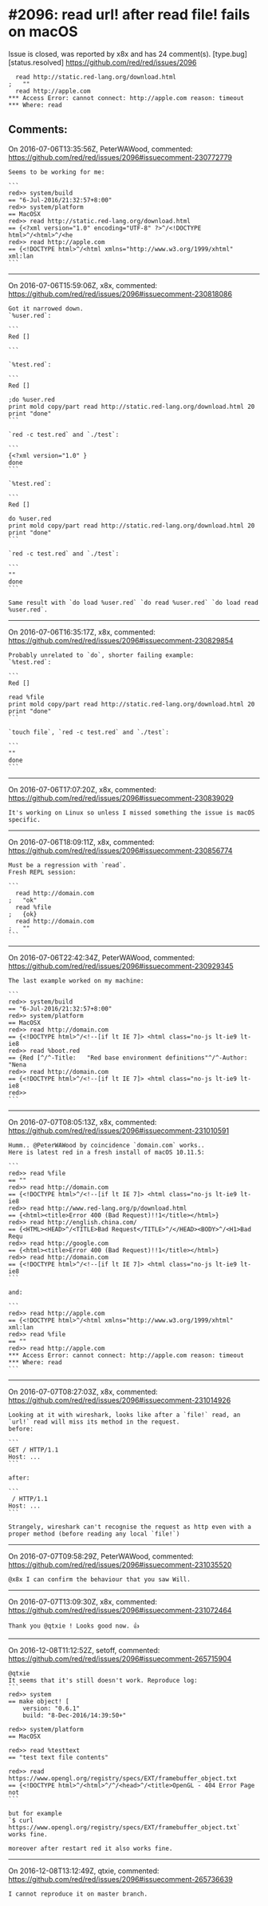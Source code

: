 
#2096: read url! after read file! fails on macOS 
================================================================================
Issue is closed, was reported by x8x and has 24 comment(s).
[type.bug] [status.resolved]
<https://github.com/red/red/issues/2096>

```
  read http://static.red-lang.org/download.html
;   ""
  read http://apple.com
*** Access Error: cannot connect: http://apple.com reason: timeout
*** Where: read
```



Comments:
--------------------------------------------------------------------------------

On 2016-07-06T13:35:56Z, PeterWAWood, commented:
<https://github.com/red/red/issues/2096#issuecomment-230772779>

    Seems to be working for me:
    
    ```
    red>> system/build
    == "6-Jul-2016/21:32:57+8:00"
    red>> system/platform
    == MacOSX
    red>> read http://static.red-lang.org/download.html
    == {<?xml version="1.0" encoding="UTF-8" ?>^/<!DOCTYPE html>^/<html>^/<he
    red>> read http://apple.com
    == {<!DOCTYPE html>^/<html xmlns="http://www.w3.org/1999/xhtml" xml:lan
    ```

--------------------------------------------------------------------------------

On 2016-07-06T15:59:06Z, x8x, commented:
<https://github.com/red/red/issues/2096#issuecomment-230818086>

    Got it narrowed down.
    `%user.red`:
    
    ```
    Red []
    
    ```
    
    `%test.red`:
    
    ```
    Red []
    
    ;do %user.red
    print mold copy/part read http://static.red-lang.org/download.html 20
    print "done"
    ```
    
    `red -c test.red` and `./test`:
    
    ```
    {<?xml version="1.0" }
    done
    ```
    
    `%test.red`:
    
    ```
    Red []
    
    do %user.red
    print mold copy/part read http://static.red-lang.org/download.html 20
    print "done"
    ```
    
    `red -c test.red` and `./test`:
    
    ```
    ""
    done
    ```
    
    Same result with `do load %user.red` `do read %user.red` `do load read %user.red`.

--------------------------------------------------------------------------------

On 2016-07-06T16:35:17Z, x8x, commented:
<https://github.com/red/red/issues/2096#issuecomment-230829854>

    Probably unrelated to `do`, shorter failing example:
    `%test.red`:
    
    ```
    Red []
    
    read %file
    print mold copy/part read http://static.red-lang.org/download.html 20
    print "done"
    ```
    
    `touch file`, `red -c test.red` and `./test`:
    
    ```
    ""
    done
    ```

--------------------------------------------------------------------------------

On 2016-07-06T17:07:20Z, x8x, commented:
<https://github.com/red/red/issues/2096#issuecomment-230839029>

    It's working on Linux so unless I missed something the issue is macOS specific.

--------------------------------------------------------------------------------

On 2016-07-06T18:09:11Z, x8x, commented:
<https://github.com/red/red/issues/2096#issuecomment-230856774>

    Must be a regression with `read`.
    Fresh REPL session:
    
    ```
      read http://domain.com
    ;   "ok"
      read %file
    ;   {ok}
      read http://domain.com
    ;   ""
    ```

--------------------------------------------------------------------------------

On 2016-07-06T22:42:34Z, PeterWAWood, commented:
<https://github.com/red/red/issues/2096#issuecomment-230929345>

    The last example worked on my machine:
    
    ```
    red>> system/build
    == "6-Jul-2016/21:32:57+8:00"
    red>> system/platform
    == MacOSX
    red>> read http://domain.com
    == {<!DOCTYPE html>^/<!--[if lt IE 7]> <html class="no-js lt-ie9 lt-ie8
    red>> read %boot.red
    == {Red [^/^-Title:   "Red base environment definitions"^/^-Author:  "Nena
    red>> read http://domain.com
    == {<!DOCTYPE html>^/<!--[if lt IE 7]> <html class="no-js lt-ie9 lt-ie8
    red>> 
    ```

--------------------------------------------------------------------------------

On 2016-07-07T08:05:13Z, x8x, commented:
<https://github.com/red/red/issues/2096#issuecomment-231010591>

    Humm.. @PeterWAWood by coincidence `domain.com` works..
    Here is latest red in a fresh install of macOS 10.11.5:
    
    ```
    red>> read %file
    == ""
    red>> read http://domain.com
    == {<!DOCTYPE html>^/<!--[if lt IE 7]> <html class="no-js lt-ie9 lt-ie8
    red>> read http://www.red-lang.org/p/download.html
    == {<html><title>Error 400 (Bad Request)!!1</title></html>}
    red>> read http://english.china.com/
    == {<HTML><HEAD>^/<TITLE>Bad Request</TITLE>^/</HEAD><BODY>^/<H1>Bad Requ
    red>> read http://google.com
    == {<html><title>Error 400 (Bad Request)!!1</title></html>}
    red>> read http://domain.com
    == {<!DOCTYPE html>^/<!--[if lt IE 7]> <html class="no-js lt-ie9 lt-ie8
    ```
    
    and:
    
    ```
    red>> read http://apple.com
    == {<!DOCTYPE html>^/<html xmlns="http://www.w3.org/1999/xhtml" xml:lan
    red>> read %file
    == ""
    red>> read http://apple.com
    *** Access Error: cannot connect: http://apple.com reason: timeout
    *** Where: read
    ```

--------------------------------------------------------------------------------

On 2016-07-07T08:27:03Z, x8x, commented:
<https://github.com/red/red/issues/2096#issuecomment-231014926>

    Looking at it with wireshark, looks like after a `file!` read, an `url!` read will miss its method in the request.
    before:
    
    ```
    GET / HTTP/1.1
    Host: ...
    ```
    
    after:
    
    ```
     / HTTP/1.1
    Host: ...
    ```
    
    Strangely, wireshark can't recognise the request as http even with a proper method (before reading any local `file!`)

--------------------------------------------------------------------------------

On 2016-07-07T09:58:29Z, PeterWAWood, commented:
<https://github.com/red/red/issues/2096#issuecomment-231035520>

    @x8x I can confirm the behaviour that you saw Will.

--------------------------------------------------------------------------------

On 2016-07-07T13:09:30Z, x8x, commented:
<https://github.com/red/red/issues/2096#issuecomment-231072464>

    Thank you @qtxie ! Looks good now. 👍 

--------------------------------------------------------------------------------

On 2016-12-08T11:12:52Z, setoff, commented:
<https://github.com/red/red/issues/2096#issuecomment-265715904>

    @qtxie 
    It seems that it's still doesn't work. Reproduce log:
    ```
    red>> system
    == make object! [
        version: "0.6.1"
        build: "8-Dec-2016/14:39:50+"
    
    red>> system/platform
    == MacOSX   
    
    red>> read %testtext
    == "test text file contents"
    
    red>> read https://www.opengl.org/registry/specs/EXT/framebuffer_object.txt
    == {<!DOCTYPE html>^/<html>^/^/<head>^/<title>OpenGL - 404 Error Page not 
    ```
    
    but for example
    `$ curl  https://www.opengl.org/registry/specs/EXT/framebuffer_object.txt` works fine.
    
    moreover after restart red it also works fine.

--------------------------------------------------------------------------------

On 2016-12-08T13:12:49Z, qtxie, commented:
<https://github.com/red/red/issues/2096#issuecomment-265736639>

    I cannot reproduce it on master branch. 

